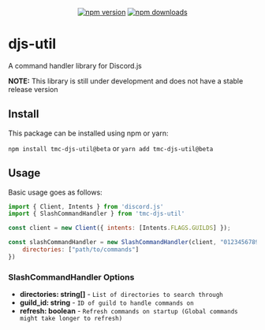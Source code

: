 <div align="center">
  <p>
    <a href="https://www.npmjs.com/package/@tmc/djs-util"><img src="https://img.shields.io/npm/v/@tmc/djs-util.svg?maxAge=3600" alt="npm version" /></a>
    <a href="https://www.npmjs.com/package/@tmc/djs-util"><img src="https://img.shields.io/npm/dt/@tmc/djs-util.svg?maxAge=3600" alt="npm downloads" /></a>
  </p>
</div>

# djs-util
A command handler library for Discord.js

**NOTE:** This library is still under development and does not have a stable release version

## Install
This package can be installed using npm or yarn:

`npm install tmc-djs-util@beta` or `yarn add tmc-djs-util@beta`

## Usage
Basic usage goes as follows:
```js
import { Client, Intents } from 'discord.js'
import { SlashCommandHandler } from 'tmc-djs-util'

const client = new Client({ intents: [Intents.FLAGS.GUILDS] });

const slashCommandHandler = new SlashCommandHandler(client, "012345678912345678", "botToken", {
	directories: ["path/to/commands"]
})
```

### SlashCommandHandler Options
- **directories: string[]** - `List of directories to search through`
- **guild_id: string** - `ID of guild to handle commands on`
- **refresh: boolean** - `Refresh commands on startup (Global commands might take longer to refresh)`
